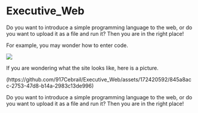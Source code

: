 # Executive_Web
<p>Do you want to introduce a simple programming language to the web, or do you want to upload it as a file and run it? Then you are in the right place!</p>
<p>For example, you may wonder how to enter code.</p>
<img src=https://github.com/917Cebrail/Executive_Web/assets/172420592/4e017607-a29d-42f8-9c87-fe73efc500b7>
<p>If you are wondering what the site looks like, here is a picture.</p>
(https://github.com/917Cebrail/Executive_Web/assets/172420592/845a8acc-2753-47d8-b14a-2983c13de996)
<p>Do you want to introduce a simple programming language to the web, or do you want to upload it as a file and run it? Then you are in the right place!</p>
